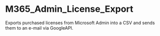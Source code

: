 # M365_Admin_License_Export
Exports purchased licenses from Microsoft Admin into a CSV and sends them to an e-mail via GoogleAPI.
